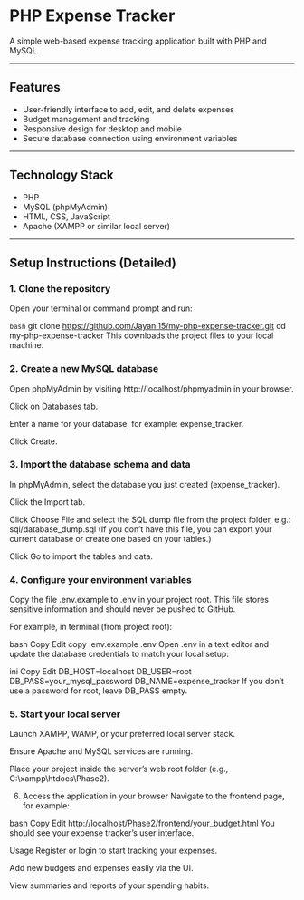 # PHP Expense Tracker

A simple web-based expense tracking application built with PHP and MySQL.

---

## Features

- User-friendly interface to add, edit, and delete expenses  
- Budget management and tracking  
- Responsive design for desktop and mobile  
- Secure database connection using environment variables  

---

## Technology Stack

- PHP  
- MySQL (phpMyAdmin)  
- HTML, CSS, JavaScript  
- Apache (XAMPP or similar local server)  

---

## Setup Instructions (Detailed)

### 1. Clone the repository

Open your terminal or command prompt and run:

```bash```
git clone https://github.com/Jayani15/my-php-expense-tracker.git
cd my-php-expense-tracker
This downloads the project files to your local machine.

### 2. Create a new MySQL database

Open phpMyAdmin by visiting http://localhost/phpmyadmin in your browser.

Click on Databases tab.

Enter a name for your database, for example: expense_tracker.

Click Create.

### 3. Import the database schema and data

In phpMyAdmin, select the database you just created (expense_tracker).

Click the Import tab.

Click Choose File and select the SQL dump file from the project folder, e.g.:
sql/database_dump.sql
(If you don’t have this file, you can export your current database or create one based on your tables.)

Click Go to import the tables and data.

### 4. Configure your environment variables

Copy the file .env.example to .env in your project root. This file stores sensitive information and should never be pushed to GitHub.

For example, in terminal (from project root):

bash
Copy
Edit
copy .env.example .env
Open .env in a text editor and update the database credentials to match your local setup:

ini
Copy
Edit
DB_HOST=localhost
DB_USER=root
DB_PASS=your_mysql_password
DB_NAME=expense_tracker
If you don’t use a password for root, leave DB_PASS empty.

### 5. Start your local server
Launch XAMPP, WAMP, or your preferred local server stack.

Ensure Apache and MySQL services are running.

Place your project inside the server’s web root folder (e.g., C:\xampp\htdocs\Phase2).

6. Access the application in your browser
Navigate to the frontend page, for example:

bash
Copy
Edit
http://localhost/Phase2/frontend/your_budget.html
You should see your expense tracker’s user interface.

Usage
Register or login to start tracking your expenses.

Add new budgets and expenses easily via the UI.

View summaries and reports of your spending habits.
